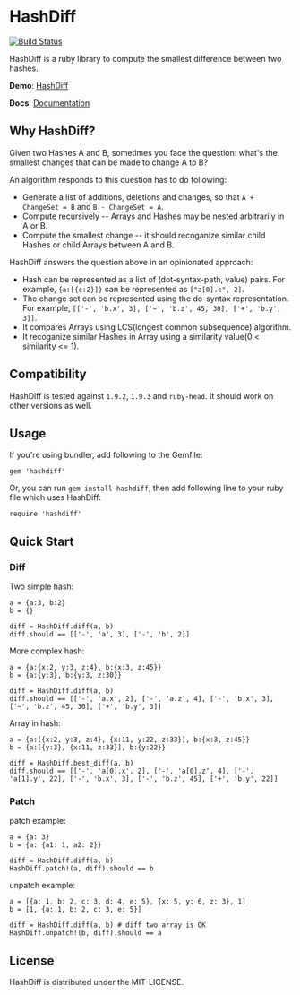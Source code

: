 # HashDiff

[![Build Status](https://secure.travis-ci.org/liufengyun/hashdiff.png)](http://travis-ci.org/liufengyun/hashdiff)

HashDiff is a ruby library to compute the smallest difference between two hashes.

**Demo**: [HashDiff](http://hashdiff.herokuapp.com/)

**Docs**: [Documentation](http://rubydoc.info/gems/hashdiff)

## Why HashDiff?

Given two Hashes A and B, sometimes you face the question: what's the smallest changes that can be made to change A to B?

An algorithm responds to this question has to do following:

* Generate a list of additions, deletions and changes, so that `A + ChangeSet = B` and `B - ChangeSet = A`.
* Compute recursively -- Arrays and Hashes may be nested arbitrarily in A or B.
* Compute the smallest change -- it should recoganize similar child Hashes or child Arrays between A and B.

HashDiff answers the question above in an opinionated approach:

* Hash can be represented as a list of (dot-syntax-path, value) pairs. For example, `{a:[{c:2}]}` can be represented as `["a[0].c", 2]`.
* The change set can be represented using the do-syntax representation. For example, `[['-', 'b.x', 3], ['~', 'b.z', 45, 30], ['+', 'b.y', 3]]`.
* It compares Arrays using LCS(longest common subsequence) algorithm.
* It recoganize similar Hashes in Array using a similarity value(0 < similarity <= 1).


## Compatibility

HashDiff is tested against `1.9.2`, `1.9.3` and `ruby-head`. It should work on other versions as well.

## Usage

If you're using bundler, add following to the Gemfile:

    gem 'hashdiff'

Or, you can run `gem install hashdiff`, then add following line to your ruby file which uses HashDiff:

    require 'hashdiff'

## Quick Start

### Diff

Two simple hash:

    a = {a:3, b:2}
    b = {}

    diff = HashDiff.diff(a, b)
    diff.should == [['-', 'a', 3], ['-', 'b', 2]]

More complex hash:

    a = {a:{x:2, y:3, z:4}, b:{x:3, z:45}}
    b = {a:{y:3}, b:{y:3, z:30}}

    diff = HashDiff.diff(a, b)
    diff.should == [['-', 'a.x', 2], ['-', 'a.z', 4], ['-', 'b.x', 3], ['~', 'b.z', 45, 30], ['+', 'b.y', 3]]

Array in hash:

    a = {a:[{x:2, y:3, z:4}, {x:11, y:22, z:33}], b:{x:3, z:45}}
    b = {a:[{y:3}, {x:11, z:33}], b:{y:22}}

    diff = HashDiff.best_diff(a, b)
    diff.should == [['-', 'a[0].x', 2], ['-', 'a[0].z', 4], ['-', 'a[1].y', 22], ['-', 'b.x', 3], ['-', 'b.z', 45], ['+', 'b.y', 22]]

### Patch

patch example:

    a = {a: 3}
    b = {a: {a1: 1, a2: 2}}

    diff = HashDiff.diff(a, b)
    HashDiff.patch!(a, diff).should == b

unpatch example:

    a = [{a: 1, b: 2, c: 3, d: 4, e: 5}, {x: 5, y: 6, z: 3}, 1]
    b = [1, {a: 1, b: 2, c: 3, e: 5}]

    diff = HashDiff.diff(a, b) # diff two array is OK
    HashDiff.unpatch!(b, diff).should == a


## License

HashDiff is distributed under the MIT-LICENSE.

